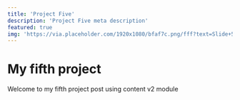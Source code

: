 ```yaml
---
title: 'Project Five'
description: 'Project Five meta description'
featured: true
img: 'https://via.placeholder.com/1920x1080/bfaf7c.png/fff?text=Slide+5'
---
```

# My fifth project
Welcome to my fifth project post using content v2 module